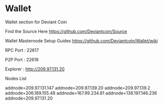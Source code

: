 # Wallet
Wallet section for Deviant Coin

Find the Source Here https://github.com/Deviantcoin/Source

Wallet Masternode Setup Guides https://github.com/Deviantcoin/Wallet/wiki

RPC Port : 22617

P2P Port : 22618

Explorer : http://209.97.131.20

Nodes List 

addnode=209.97.131.147
addnode=209.97.139.20
addnode=209.97.139.2
addnode=206.189.155.48
addnode=167.99.234.81
addnode=138.197.146.236
addnode=209.97.131.20